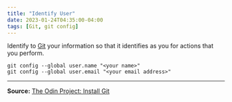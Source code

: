 ```yaml
---
title: "Identify User"
date: 2023-01-24T04:35:00-04:00
tags: [Git, git config]
---
```

Identify to [Git](https://git-scm.com/) your information so that it identifies as you for actions that you perform.

```
git config --global user.name "<your name>"
git config --global user.email "<your email address>"
```

---
**Source:** [The Odin Project: Install Git](https://www.theodinproject.com/lessons/foundations-setting-up-git#step-1-install-git)